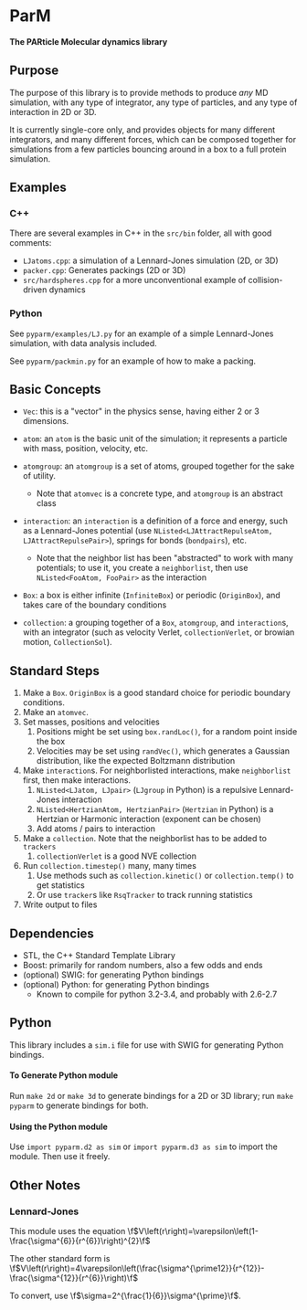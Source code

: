 ParM
====

#### The PARticle Molecular dynamics library

Purpose
----

The purpose of this library is to provide methods to produce *any* MD
simulation, with any type of integrator, any type of particles, and any
type of interaction in 2D or 3D.

It is currently single-core only, and provides objects for many
different integrators, and many different forces, which can be composed
together for simulations from a few particles bouncing around in a box
to a full protein simulation.

Examples
----

### C++

There are several examples in C++ in the `src/bin` folder, all with good comments:

* `LJatoms.cpp`: a simulation of a  Lennard-Jones simulation (2D, or 3D)
* `packer.cpp`: Generates packings (2D or 3D)
* `src/hardspheres.cpp` for a more unconventional example of collision-driven dynamics

### Python

See `pyparm/examples/LJ.py` for an example of a simple Lennard-Jones
simulation, with data analysis included.

See `pyparm/packmin.py` for an example of how to make a packing.

Basic Concepts
----

 * `Vec`: this is a "vector" in the physics sense, having either 2 or 3
 dimensions.

 *  `atom`: an `atom` is the basic unit of the simulation; it
 represents a particle with mass,
    position, velocity, etc.

 *  `atomgroup`: an `atomgroup` is a set of atoms, grouped together for
 the sake of utility.
    * Note that `atomvec` is a concrete type, and `atomgroup` is an
    abstract class

 *  `interaction`: an `interaction` is a definition of a force and
 energy, such as a Lennard-Jones potential (use
 `NListed<LJAttractRepulseAtom, LJAttractRepulsePair>`), springs for
 bonds (`bondpairs`), etc.

    * Note that the neighbor list has been "abstracted" to work with
    many potentials; to use it, you create a `neighborlist`, then use
    `NListed<FooAtom, FooPair>` as the interaction

*  `Box`: a box is either infinite (`InfiniteBox`) or periodic
(`OriginBox`), and takes care of the boundary conditions

*  `collection`: a grouping together of a `Box`, `atomgroup`, and
`interaction`s, with an integrator (such as velocity Verlet,
`collectionVerlet`, or browian motion, `CollectionSol`).

Standard Steps
----

1.  Make a `Box`. `OriginBox` is a good standard choice for periodic boundary conditions.
2.  Make an `atomvec`.
3.  Set masses, positions and velocities
    1. Positions might be set using `box.randLoc()`, for a random point inside the box
    2. Velocities may be set using `randVec()`, which generates a Gaussian distribution, like the expected Boltzmann distribution
3.  Make `interaction`s. For neighborlisted interactions, make
`neighborlist` first, then make interactions.
    1. `NListed<LJatom, LJpair>` (`LJgroup` in Python) is a repulsive Lennard-Jones interaction
    2. `NListed<HertzianAtom, HertzianPair>` (`Hertzian` in Python) is a Hertzian or Harmonic interaction (exponent can be chosen)
    3.   Add atoms / pairs to interaction
4.  Make a `collection`. Note that the neighborlist has to be added to
`trackers`
    1. `collectionVerlet` is a good NVE collection
5.  Run `collection.timestep()` many, many times
    1.   Use methods such as `collection.kinetic()` or
    `collection.temp()` to get statistics
    2. Or use `tracker`s like `RsqTracker` to track running statistics
6.  Write output to files

Dependencies
----

 - STL, the C++ Standard Template Library
 - Boost: primarily for random numbers, also a few odds and ends
 - (optional) SWIG: for generating Python bindings
 - (optional) Python: for generating Python bindings
    - Known to compile for python 3.2-3.4, and probably with 2.6-2.7

Python
----

This library includes a `sim.i` file for use with SWIG for generating
Python bindings.

#### To Generate Python module

Run `make 2d` or `make 3d` to generate bindings for a 2D or 3D library;
run `make pyparm` to generate bindings for both.

#### Using the Python module

Use `import pyparm.d2 as sim` or `import pyparm.d3 as sim` to import
the module. Then use it freely.

Other Notes
----

### Lennard-Jones

This module uses the equation
\f$V\left(r\right)=\varepsilon\left(1-\frac{\sigma^{6}}{r^{6}}\right)^{2}\f$

The other standard form is
\f$V\left(r\right)=4\varepsilon\left(\frac{\sigma^{\prime12}}{r^{12}}-\frac{\sigma^{12}}{r^{6}}\right)\f$

To convert, use \f$\sigma=2^{\frac{1}{6}}\sigma^{\prime}\f$.
